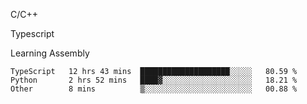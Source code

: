 <p>C/C++</p>
<p> Typescript</p>
<p>Learning Assembly</p>

<!--START_SECTION:waka-->

```text
TypeScript   12 hrs 43 mins  ████████████████████░░░░░   80.59 %
Python       2 hrs 52 mins   ████▓░░░░░░░░░░░░░░░░░░░░   18.21 %
Other        8 mins          ▒░░░░░░░░░░░░░░░░░░░░░░░░   00.88 %
```

<!--END_SECTION:waka-->
